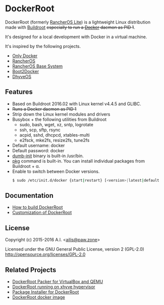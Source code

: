 # DockerRoot

DockerRoot (formerly [RancherOS Lite](https://github.com/ailispaw/rancheros-lite)) is a lightweight Linux distribution made with [Buildroot](http://buildroot.uclibc.org/) ~~especially to run a [Docker](https://www.docker.com/) daemon as PID 1~~.

It's designed for a local development with Docker in a virtual machine.

It's inspired by the following projects.

- [Only Docker](https://github.com/ibuildthecloud/only-docker)
- [RancherOS](https://github.com/rancherio/os)
- [RancherOS Base System](https://github.com/rancher/os-base)
- [Boot2Docker](https://github.com/boot2docker/boot2docker)
- [DhyveOS](https://github.com/nlf/dhyve-os)

## Features

- Based on Buildroot 2016.02 with Linux kernel v4.4.5 and GLIBC.
- ~~Runs a Docker daemon as PID 1~~
- Strip down the Linux kernel modules and drivers
- Busybox + the following utilities from Buildroot
	- sudo, bash, wget, xz, sntp, logrotate
	- ssh, scp, sftp, rsync
	- acpid, sshd, dhcpcd, xtables-multi
	- e2fsck, mke2fs, resize2fs, tune2fs
- Default username: docker
- Default password: docker
- [dumb-init](https://github.com/Yelp/dumb-init) binary is built-in /usr/bin.
- [pkg](https://github.com/ailispaw/docker-root-pkg) command is built-in. You can install individual packages from Buildroot + &alpha;.
- Enable to switch between Docker versions.  
	```bash
    $ sudo /etc/init.d/docker {start|restart} [<version>|latest|default]
    ```

## Documentation

- [How to build DockerRoot](https://github.com/ailispaw/docker-root/blob/master/docs/build.md)
- [Customization of DockerRoot](https://github.com/ailispaw/docker-root/blob/master/docs/customization.md)

## License

Copyright (c) 2015-2016 A.I. &lt;ailis@paw.zone&gt;

Licensed under the GNU General Public License, version 2 (GPL-2.0)  
http://opensource.org/licenses/GPL-2.0

## Related Projects

- [DockerRoot Packer for VirtualBox and QEMU](https://github.com/ailispaw/docker-root-packer)
- [DockerRoot running on xhyve hypervisor](https://github.com/ailispaw/docker-root-xhyve)
- [Package Installer for DockerRoot](https://github.com/ailispaw/docker-root-pkg)
- [DockerRoot docker image](https://github.com/ailispaw/docker-root-docker-image)
